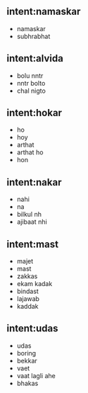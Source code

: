 ## intent:namaskar
- namaskar
- subhrabhat

## intent:alvida
- bolu nntr
- nntr bolto
- chal nigto

## intent:hokar
- ho
- hoy
- arthat
- arthat ho
- hon

## intent:nakar
- nahi
- na
- bilkul nh
- ajibaat nhi

## intent:mast
- majet
- mast
- zakkas
- ekam kadak
- bindast
- lajawab
- kaddak

## intent:udas
- udas
- boring
- bekkar
- vaet
- vaat lagli ahe
- bhakas

